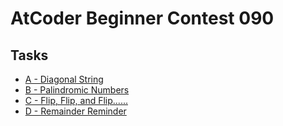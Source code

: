 # AtCoder Beginner Contest 090
## Tasks
- [A - Diagonal String](https://beta.atcoder.jp/contests/abc090/tasks/abc090_a)
- [B - Palindromic Numbers](https://beta.atcoder.jp/contests/abc090/tasks/abc090_b)
- [C - Flip, Flip, and Flip......](https://beta.atcoder.jp/contests/abc090/tasks/arc091_a)
- [D - Remainder Reminder](https://beta.atcoder.jp/contests/abc090/tasks/arc091_b)
